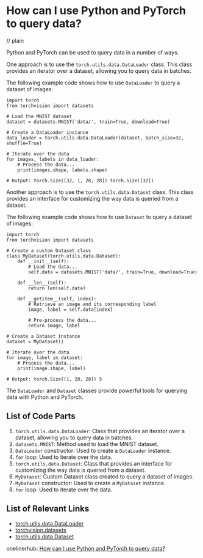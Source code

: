 # How can I use Python and PyTorch to query data?
// plain

Python and PyTorch can be used to query data in a number of ways.

One approach is to use the `torch.utils.data.DataLoader` class. This class provides an iterator over a dataset, allowing you to query data in batches.

The following example code shows how to use `DataLoader` to query a dataset of images:

```
import torch
from torchvision import datasets

# Load the MNIST dataset
dataset = datasets.MNIST('data/', train=True, download=True)

# Create a DataLoader instance
data_loader = torch.utils.data.DataLoader(dataset, batch_size=32, shuffle=True)

# Iterate over the data
for images, labels in data_loader:
    # Process the data...
    print(images.shape, labels.shape)

# Output: torch.Size([32, 1, 28, 28]) torch.Size([32])
```

Another approach is to use the `torch.utils.data.Dataset` class. This class provides an interface for customizing the way data is queried from a dataset.

The following example code shows how to use `Dataset` to query a dataset of images:

```
import torch
from torchvision import datasets

# Create a custom Dataset class
class MyDataset(torch.utils.data.Dataset):
    def __init__(self):
        # Load the data...
        self.data = datasets.MNIST('data/', train=True, download=True)

    def __len__(self):
        return len(self.data)

    def __getitem__(self, index):
        # Retrieve an image and its corresponding label
        image, label = self.data[index]

        # Pre-process the data...
        return image, label

# Create a Dataset instance
dataset = MyDataset()

# Iterate over the data
for image, label in dataset:
    # Process the data...
    print(image.shape, label)

# Output: torch.Size([1, 28, 28]) 5
```

The `DataLoader` and `Dataset` classes provide powerful tools for querying data with Python and PyTorch.

## List of Code Parts

1. `torch.utils.data.DataLoader`: Class that provides an iterator over a dataset, allowing you to query data in batches.
2. `datasets.MNIST`: Method used to load the MNIST dataset.
3. `DataLoader` constructor: Used to create a `DataLoader` instance.
4. `for` loop: Used to iterate over the data.
5. `torch.utils.data.Dataset`: Class that provides an interface for customizing the way data is queried from a dataset.
6. `MyDataset`: Custom Dataset class created to query a dataset of images.
7. `MyDataset` constructor: Used to create a `MyDataset` instance.
8. `for` loop: Used to iterate over the data.

## List of Relevant Links

* [torch.utils.data.DataLoader](https://pytorch.org/docs/stable/data.html#torch.utils.data.DataLoader)
* [torchvision.datasets](https://pytorch.org/docs/stable/torchvision/datasets.html)
* [torch.utils.data.Dataset](https://pytorch.org/docs/stable/data.html#torch.utils.data.Dataset)

onelinerhub: [How can I use Python and PyTorch to query data?](https://onelinerhub.com/python-pytorch/how-can-i-use-python-and-pytorch-to-query-data)